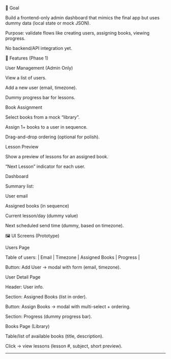 🎯 Goal

Build a frontend-only admin dashboard that mimics the final app but uses dummy data (local state or mock JSON).

Purpose: validate flows like creating users, assigning books, viewing progress.

No backend/API integration yet.

🔑 Features (Phase 1)

User Management (Admin Only)

View a list of users.

Add a new user (email, timezone).

Dummy progress bar for lessons.

Book Assignment

Select books from a mock “library”.

Assign 1+ books to a user in sequence.

Drag-and-drop ordering (optional for polish).

Lesson Preview

Show a preview of lessons for an assigned book.

“Next Lesson” indicator for each user.

Dashboard

Summary list:

User email

Assigned books (in sequence)

Current lesson/day (dummy value)

Next scheduled send time (dummy, based on timezone).

🖼️ UI Screens (Prototype)

Users Page

Table of users:
| Email | Timezone | Assigned Books | Progress |

Button: Add User → modal with form (email, timezone).

User Detail Page

Header: User info.

Section: Assigned Books (list in order).

Button: Assign Books → modal with multi-select + ordering.

Section: Progress (dummy progress bar).

Books Page (Library)

Table/list of available books (title, description).

Click → view lessons (lesson #, subject, short preview).

---
